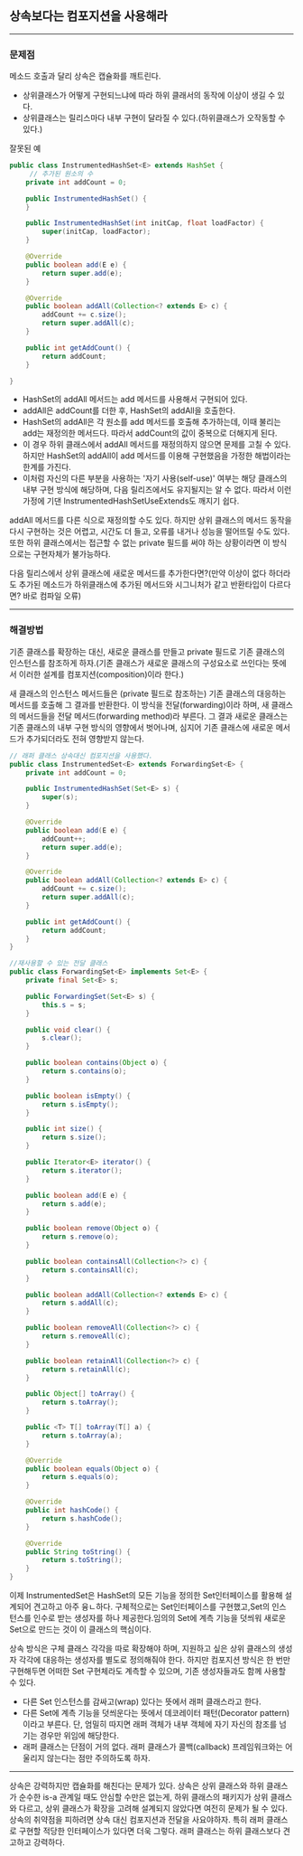 ## 상속보다는 컴포지션을 사용해라

---

### 문제점

메소드 호출과 달리 상속은 캡슐화를 깨트린다.

-   상위클래스가 어떻게 구현되느냐에 따라 하위 클래서의 동작에 이상이 생길 수 있다.
-   상위클래스는 릴리스마다 내부 구현이 달라질 수 있다.(하위클래스가 오작동할 수 있다.)

잘못된 예

```java
public class InstrumentedHashSet<E> extends HashSet {
     // 추가된 원소의 수
    private int addCount = 0;

    public InstrumentedHashSet() {
    }

    public InstrumentedHashSet(int initCap, float loadFactor) {
        super(initCap, loadFactor);
    }

    @Override
    public boolean add(E e) {
        return super.add(e);
    }

    @Override
    public boolean addAll(Collection<? extends E> c) {
        addCount += c.size();
        return super.addAll(c);
    }

    public int getAddCount() {
        return addCount;
    }

}

```

-   HashSet의 addAll 메서드는 add 메서드를 사용해서 구현되어 있다.
-   addAll은 addCount를 더한 후, HashSet의 addAll을 호출한다.
-   HashSet의 addAll은 각 원소를 add 메서드를 호출해 추가하는데, 이때 불리는 add는 재정의한 메서드다. 따라서 addCount의 값이 중복으로 더해지게 된다.
-   이 경우 하위 클래스에서 addAll 메서드를 재정의하지 않으면 문제를 고칠 수 있다. 하지만 HashSet의 addAll이 add 메서드를 이용해 구현했음을 가정한 해법이라는 한계를 가진다.
-   이처럼 자신의 다른 부분을 사용하는 '자기 사용(self-use)' 여부는 해당 클래스의 내부 구현 방식에 해당하며, 다음 릴리즈에서도 유지될지는 알 수 없다. 따라서 이런 가정에 기댄 InstrumentedHashSetUseExtends도 깨지기 쉽다.

addAll 메서드를 다른 식으로 재정의할 수도 있다. 하지만 상위 클래스의 메서드 동작을 다시 구현하는 것은 어렵고, 시간도 더 들고, 오류를 내거나 성능을 떨어뜨릴 수도 있다. 또한 하위 클래스에서는 접근할 수 없는 private 필드를 써야 하는 상황이라면 이 방식으로는 구현자체가 불가능하다.

다음 릴리스에서 상위 클래스에 새로운 메서드를 추가한다면?(만약 이상이 없다 하더라도 추가된 메소드가 하위클래스에 추가된 메서드와 시그니처가 같고 반환타입이 다르다면? 바로 컴파일 오류)

---

### 해결방법

기존 클래스를 확장하는 대신, 새로운 클래스를 만들고 private 필드로 기존 클래스의 인스턴스를 참조하게 하자.(기존 클래스가 새로운 클래스의 구성요소로 쓰인다는 뜻에서 이러한 설계를 컴포지션(composition)이라 한다.)

새 클래스의 인스턴스 메서드들은 (private 필드로 참조하는) 기존 클래스의 대응하는 메서드를 호출해 그 결과를 반환한다. 이 방식을 전달(forwarding)이라 하며, 새 클래스의 메서드들을 전달 메서드(forwarding method)라 부른다.
그 결과 새로운 클래스는 기존 클래스의 내부 구현 방식의 영향에서 벗어나며, 심지어 기존 클래스에 새로운 메서드가 추가되더라도 전혀 영향받지 않는다.

```java
// 래퍼 클래스 상속대신 컴포지션을 사용했다.
public class InstrumentedSet<E> extends ForwardingSet<E> {
    private int addCount = 0;

    public InstrumentedHashSet(Set<E> s) {
        super(s);
    }

    @Override
    public boolean add(E e) {
        addCount++;
        return super.add(e);
    }

    @Override
    public boolean addAll(Collection<? extends E> c) {
        addCount += c.size();
        return super.addAll(c);
    }

    public int getAddCount() {
        return addCount;
    }
}
```

```java
//재사용할 수 있는 전달 클래스
public class ForwardingSet<E> implements Set<E> {
    private final Set<E> s;

    public ForwardingSet(Set<E> s) {
        this.s = s;
    }

    public void clear() {
        s.clear();
    }

    public boolean contains(Object o) {
        return s.contains(o);
    }

    public boolean isEmpty() {
        return s.isEmpty();
    }

    public int size() {
        return s.size();
    }

    public Iterator<E> iterator() {
        return s.iterator();
    }

    public boolean add(E e) {
        return s.add(e);
    }

    public boolean remove(Object o) {
        return s.remove(o);
    }

    public boolean containsAll(Collection<?> c) {
        return s.containsAll(c);
    }

    public boolean addAll(Collection<? extends E> c) {
        return s.addAll(c);
    }

    public boolean removeAll(Collection<?> c) {
        return s.removeAll(c);
    }

    public boolean retainAll(Collection<?> c) {
        return s.retainAll(c);
    }

    public Object[] toArray() {
        return s.toArray();
    }

    public <T> T[] toArray(T[] a) {
        return s.toArray(a);
    }

    @Override
    public boolean equals(Object o) {
        return s.equals(o);
    }

    @Override
    public int hashCode() {
        return s.hashCode();
    }

    @Override
    public String toString() {
        return s.toString();
    }
}
```

이제 InstrumentedSet은 HashSet의 모든 기능을 정의한 Set인터페이스를 활용해 설계되어 견고하고 아주 융ㄴ하다. 구체적으로는 Set인터페이스를 구현했고,Set의 인스턴스를 인수로 받는 생성자를 하나 제공한다.임의의 Set에 계측 기능을 덧씌워 새로운 Set으로 만드는 것이 이 클래스의 핵심이다.

상속 방식은 구체 클래스 각각을 따로 확장해야 하며, 지원하고 싶은 상위 클래스의 생성자 각각에 대응하는 생성자를 별도로 정의해줘야 한다. 하지만 컴포지션 방식은 한 번만 구현해두면 어떠한 Set 구현체라도 계측할 수 있으며, 기존 생성자들과도 함께 사용할 수 있다.

-   다른 Set 인스턴스를 감싸고(wrap) 있다는 뜻에서 래퍼 클래스라고 한다.
-   다른 Set에 계측 기능을 덧씌운다는 뜻에서 데코레이터 패턴(Decorator pattern)이라고 부른다. 단, 엄밀히 따지면 래퍼 객체가 내부 객체에 자기 자신의 참조를 넘기는 경우만 위임에 해당한다.
-   래퍼 클래스는 단점이 거의 없다. 래퍼 클래스가 콜백(callback) 프레임워크와는 어울리지 않는다는 점만 주의하도록 하자.

---

상속은 강력하지만 캡슐화를 해친다는 문제가 있다. 상속은 상위 클래스와 하위 클래스가 순수한 is-a 관계일 때도 안심할 수만은 없는게, 하위 클래스의 패키지가 상위 클래스와 다르고, 상위 클래스가 확장을 고려해 설계되지 않았다면 여전히 문제가 될 수 있다. 상속의 취약점을 피하려면 상속 대신 컴포지션과 전달을 사요야하자. 특히 래퍼 클래스로 구현할 적당한 인터페이스가 있다면 더욱 그렇다. 래퍼 클래스는 하위 클래스보다 견고하고 강력하다.
